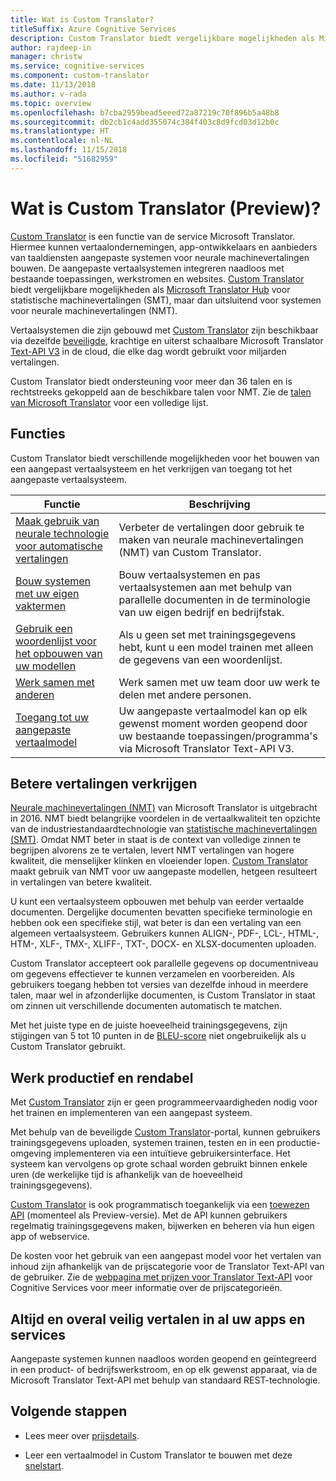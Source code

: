 ```yaml
---
title: Wat is Custom Translator?
titleSuffix: Azure Cognitive Services
description: Custom Translator biedt vergelijkbare mogelijkheden als Microsoft Translator Hub voor statistische machinevertalingen (SMT), maar dan uitsluitend voor systemen voor neurale machinevertalingen (NMT).
author: rajdeep-in
manager: christw
ms.service: cognitive-services
ms.component: custom-translator
ms.date: 11/13/2018
ms.author: v-rada
ms.topic: overview
ms.openlocfilehash: b7cba2959bead5eeed72a87219c70f896b5a48b8
ms.sourcegitcommit: db2cb1c4add355074c384f403c8d9fcd03d12b0c
ms.translationtype: HT
ms.contentlocale: nl-NL
ms.lasthandoff: 11/15/2018
ms.locfileid: "51682959"
---
```

# <a name="what-is-custom-translator-preview"></a>Wat is Custom Translator (Preview)?

[Custom Translator](https://portal.customtranslator.azure.ai) is een functie van de service Microsoft Translator. Hiermee kunnen vertaalondernemingen, app-ontwikkelaars en aanbieders van taaldiensten aangepaste systemen voor neurale machinevertalingen bouwen. De aangepaste vertaalsystemen integreren naadloos met bestaande toepassingen, werkstromen en websites. [Custom Translator](https://portal.customtranslator.azure.ai/) biedt vergelijkbare mogelijkheden als [Microsoft Translator Hub](https://hub.microsofttranslator.com/) voor statistische machinevertalingen (SMT), maar dan uitsluitend voor systemen voor neurale machinevertalingen (NMT).

Vertaalsystemen die zijn gebouwd met [Custom Translator](https://portal.customtranslator.azure.ai) zijn beschikbaar via dezelfde [beveiligde](https://cognitive.uservoice.com/knowledgebase/articles/1147537-api-and-customization-confidentiality), krachtige en uiterst schaalbare Microsoft Translator [Text-API V3](https://docs.microsoft.com/azure/cognitive-services/translator/reference/v3-0-translate?tabs=curl) in de cloud, die elke dag wordt gebruikt voor miljarden vertalingen. 

Custom Translator biedt ondersteuning voor meer dan 36 talen en is rechtstreeks gekoppeld aan de beschikbare talen voor NMT. Zie de [talen van Microsoft Translator]( https://docs.microsoft.com/azure/cognitive-services/translator/language-support) voor een volledige lijst.

## <a name="features"></a>Functies

Custom Translator biedt verschillende mogelijkheden voor het bouwen van een aangepast vertaalsysteem en het verkrijgen van toegang tot het aangepaste vertaalsysteem.

|Functie  |Beschrijving  |
|---------|---------|
|[Maak gebruik van neurale technologie voor automatische vertalingen](https://blogs.msdn.microsoft.com/translation/2016/11/15/microsoft-translator-launching-neural-network-based-translations-for-all-its-speech-languages/)     |  Verbeter de vertalingen door gebruik te maken van neurale machinevertalingen (NMT) van Custom Translator.       |
|[Bouw systemen met uw eigen vaktermen](what-are-parallel-documents.md)     |  Bouw vertaalsystemen en pas vertaalsystemen aan met behulp van parallelle documenten in de terminologie van uw eigen bedrijf en bedrijfstak.       |
|[Gebruik een woordenlijst voor het opbouwen van uw modellen](what-is-dictionary.md)     |   Als u geen set met trainingsgegevens hebt, kunt u een model trainen met alleen de gegevens van een woordenlijst.       |
|[Werk samen met anderen](how-to-manage-settings.md#share-your-workspace)     |   Werk samen met uw team door uw werk te delen met andere personen.     |
|[Toegang tot uw aangepaste vertaalmodel](https://docs.microsoft.com/azure/cognitive-services/translator/reference/v3-0-translate?tabs=curl)     |  Uw aangepaste vertaalmodel kan op elk gewenst moment worden geopend door uw bestaande toepassingen/programma's via Microsoft Translator Text-API V3.       |

## <a name="get-better-translations"></a>Betere vertalingen verkrijgen

[Neurale machinevertalingen (NMT)](https://blogs.msdn.microsoft.com/translation/2016/11/15/microsoft-translator-launching-neural-network-based-translations-for-all-its-speech-languages/) van Microsoft Translator is uitgebracht in 2016. NMT biedt belangrijke voordelen in de vertaalkwaliteit ten opzichte van de industriestandaardtechnologie van [statistische machinevertalingen (SMT)](https://en.wikipedia.org/wiki/Statistical_machine_translation). Omdat NMT beter in staat is de context van volledige zinnen te begrijpen alvorens ze te vertalen, levert NMT vertalingen van hogere kwaliteit, die menselijker klinken en vloeiender lopen. [Custom Translator](https://portal.customtranslator.azure.ai) maakt gebruik van NMT voor uw aangepaste modellen, hetgeen resulteert in vertalingen van betere kwaliteit.

U kunt een vertaalsysteem opbouwen met behulp van eerder vertaalde documenten. Dergelijke documenten bevatten specifieke terminologie en hebben ook een specifieke stijl, wat beter is dan een vertaling van een algemeen vertaalsysteem. Gebruikers kunnen ALIGN-, PDF-, LCL-, HTML-, HTM-, XLF-, TMX-, XLIFF-, TXT-, DOCX- en XLSX-documenten uploaden.

Custom Translator accepteert ook parallelle gegevens op documentniveau om gegevens effectiever te kunnen verzamelen en voorbereiden. Als gebruikers toegang hebben tot versies van dezelfde inhoud in meerdere talen, maar wel in afzonderlijke documenten, is Custom Translator in staat om zinnen uit verschillende documenten automatisch te matchen.

Met het juiste type en de juiste hoeveelheid trainingsgegevens, zijn stijgingen van 5 tot 10 punten in de [BLEU-score](what-is-bleu-score.md) niet ongebruikelijk als u Custom Translator gebruikt.

## <a name="be-productive-and-cost-effective"></a>Werk productief en rendabel

Met [Custom Translator](https://portal.customtranslator.azure.ai) zijn er geen programmeervaardigheden nodig voor het trainen en implementeren van een aangepast systeem. 

Met behulp van de beveiligde [Custom Translator](https://portal.customtranslator.azure.ai)-portal, kunnen gebruikers trainingsgegevens uploaden, systemen trainen, testen en in een productie-omgeving implementeren via een intuïtieve gebruikersinterface. Het systeem kan vervolgens op grote schaal worden gebruikt binnen enkele uren (de werkelijke tijd is afhankelijk van de hoeveelheid trainingsgegevens).

[Custom Translator](https://portal.customtranslator.azure.ai) is ook programmatisch toegankelijk via een [toewezen API](https://custom-api.cognitive.microsofttranslator.com/swagger/) (momenteel als Preview-versie). Met de API kunnen gebruikers regelmatig trainingsgegevens maken, bijwerken en beheren via hun eigen app of webservice.

De kosten voor het gebruik van een aangepast model voor het vertalen van inhoud zijn afhankelijk van de prijscategorie voor de Translator Text-API van de gebruiker. Zie de [webpagina met prijzen voor Translator Text-API](https://azure.microsoft.com/pricing/details/cognitive-services/translator-text-api/) voor Cognitive Services voor meer informatie over de prijscategorieën.

## <a name="securely-translate-anytime-anywhere-on-all-your-apps-and-services"></a>Altijd en overal veilig vertalen in al uw apps en services

Aangepaste systemen kunnen naadloos worden geopend en geïntegreerd in een product- of bedrijfswerkstroom, en op elk gewenst apparaat, via de Microsoft Translator Text-API met behulp van standaard REST-technologie.

## <a name="next-steps"></a>Volgende stappen

- Lees meer over [prijsdetails](https://azure.microsoft.com/pricing/details/cognitive-services/translator-text-api/).

- Leer een vertaalmodel in Custom Translator te bouwen met deze [snelstart](quickstart-build-deploy-custom-model.md).
